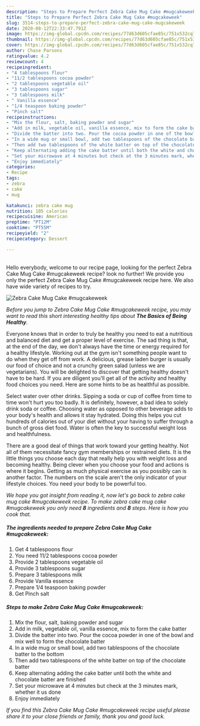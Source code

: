 ```yaml
---
description: "Steps to Prepare Perfect Zebra Cake Mug Cake #mugcakeweek"
title: "Steps to Prepare Perfect Zebra Cake Mug Cake #mugcakeweek"
slug: 3514-steps-to-prepare-perfect-zebra-cake-mug-cake-mugcakeweek
date: 2020-08-12T22:33:47.791Z
image: https://img-global.cpcdn.com/recipes/77d63d605cfae85c/751x532cq70/zebra-cake-mug-cake-mugcakeweek-recipe-main-photo.jpg
thumbnail: https://img-global.cpcdn.com/recipes/77d63d605cfae85c/751x532cq70/zebra-cake-mug-cake-mugcakeweek-recipe-main-photo.jpg
cover: https://img-global.cpcdn.com/recipes/77d63d605cfae85c/751x532cq70/zebra-cake-mug-cake-mugcakeweek-recipe-main-photo.jpg
author: Chase Parsons
ratingvalue: 4.2
reviewcount: 4
recipeingredient:
- "4 tablespoons flour"
- "11/2 tablespoons cocoa powder"
- "2 tablespoons vegetable oil"
- "3 tablespoons sugar"
- "3 tablespoons milk"
- " Vanilla essence"
- "1/4 teaspoon baking powder"
- "Pinch salt"
recipeinstructions:
- "Mix the flour, salt, baking powder and sugar"
- "Add in milk, vegetable oil, vanilla essence, mix to form the cake batter"
- "Divide the batter into two. Pour the cocoa powder in one of the bowl and mix well to form the chocolate batter"
- "In a wide mug or small bowl, add two tablespoons of the chocolate batter to the bottom"
- "Then add two tablespoons of the white batter on top of the chocolate batter"
- "Keep alternating adding the cake batter until both the white and chocolate batter are finished"
- "Set your microwave at 4 minutes but check at the 3 minutes mark, whether it us done"
- "Enjoy immediately"
categories:
- Recipe
tags:
- zebra
- cake
- mug

katakunci: zebra cake mug 
nutrition: 105 calories
recipecuisine: American
preptime: "PT12M"
cooktime: "PT55M"
recipeyield: "2"
recipecategory: Dessert

---
```

<br>
Hello everybody, welcome to our recipe page, looking for the perfect Zebra Cake Mug Cake #mugcakeweek recipe? look no further! We provide you only the perfect Zebra Cake Mug Cake #mugcakeweek recipe here. We also have wide variety of recipes to try.
<br>


![Zebra Cake Mug Cake #mugcakeweek](https://img-global.cpcdn.com/recipes/77d63d605cfae85c/751x532cq70/zebra-cake-mug-cake-mugcakeweek-recipe-main-photo.jpg)

<i>Before you jump to Zebra Cake Mug Cake #mugcakeweek recipe, you may want to read this short interesting healthy tips about <strong>The Basics of Being Healthy</strong>.</i>

Everyone knows that in order to truly be healthy you need to eat a nutritious and balanced diet and get a proper level of exercise. The sad thing is that, at the end of the day, we don't always have the time or energy required for a healthy lifestyle. Working out at the gym isn't something people want to do when they get off from work. A delicious, grease laden burger is usually our food of choice and not a crunchy green salad (unless we are vegetarians). You will be delighted to discover that getting healthy doesn't have to be hard. If you are diligent you'll get all of the activity and healthy food choices you need. Here are some hints to be as healthful as possible.

Select water over other drinks. Sipping a soda or cup of coffee from time to time won't hurt you too badly. It is definitely, however, a bad idea to solely drink soda or coffee. Choosing water as opposed to other beverage adds to your body's health and allows it stay hydrated. Doing this helps you cut hundreds of calories out of your diet without your having to suffer through a bunch of gross diet food. Water is often the key to successful weight loss and healthfulness.

There are a good deal of things that work toward your getting healthy. Not all of them necessitate fancy gym memberships or restrained diets. It is the little things you choose each day that really help you with weight loss and becoming healthy. Being clever when you choose your food and actions is where it begins. Getting as much physical exercise as you possibly can is another factor. The numbers on the scale aren't the only indicator of your lifestyle choices. You need your body to be powerful too. 


<i>We hope you got insight from reading it, now let's go back to zebra cake mug cake #mugcakeweek recipe. To make zebra cake mug cake #mugcakeweek you only need <strong>8</strong> ingredients and <strong>8</strong> steps. Here is how you cook that.
</i>

##### The ingredients needed to prepare Zebra Cake Mug Cake #mugcakeweek:

1. Get 4 tablespoons flour
1. You need 11/2 tablespoons cocoa powder
1. Provide 2 tablespoons vegetable oil
1. Provide 3 tablespoons sugar
1. Prepare 3 tablespoons milk
1. Provide  Vanilla essence
1. Prepare 1/4 teaspoon baking powder
1. Get Pinch salt


##### Steps to make Zebra Cake Mug Cake #mugcakeweek:

1. Mix the flour, salt, baking powder and sugar
1. Add in milk, vegetable oil, vanilla essence, mix to form the cake batter
1. Divide the batter into two. Pour the cocoa powder in one of the bowl and mix well to form the chocolate batter
1. In a wide mug or small bowl, add two tablespoons of the chocolate batter to the bottom
1. Then add two tablespoons of the white batter on top of the chocolate batter
1. Keep alternating adding the cake batter until both the white and chocolate batter are finished
1. Set your microwave at 4 minutes but check at the 3 minutes mark, whether it us done
1. Enjoy immediately


<i>If you find this Zebra Cake Mug Cake #mugcakeweek recipe useful please share it to your close friends or family, thank you and good luck.</i>
